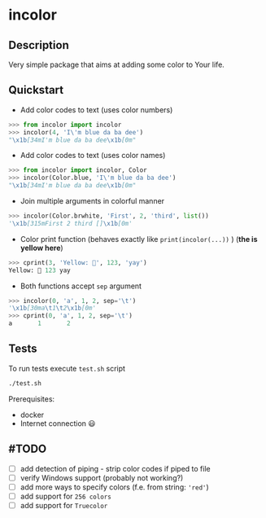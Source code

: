 # incolor
## Description
Very simple package that aims at adding some color to Your life.

## Quickstart
- Add color codes to text (uses color numbers)
``` python
>>> from incolor import incolor
>>> incolor(4, 'I\'m blue da ba dee')
"\x1b[34mI'm blue da ba dee\x1b[0m"
```

- Add color codes to text (uses color names)
``` python
>>> from incolor import incolor, Color
>>> incolor(Color.blue, 'I\'m blue da ba dee')
"\x1b[34mI'm blue da ba dee\x1b[0m"
```

- Join multiple arguments in colorful manner
``` python
>>> incolor(Color.brwhite, 'First', 2, 'third', list())
'\x1b[315mFirst 2 third []\x1b[0m'
```

- Color print function (behaves exactly like `print(incolor(...))` ) (__the is yellow here__)
``` python
>>> cprint(3, 'Yellow: 🚢', 123, 'yay')
Yellow: 🚢 123 yay
```

- Both functions accept `sep` argument
```python
>>> incolor(0, 'a', 1, 2, sep='\t')
'\x1b[30ma\t1\t2\x1b[0m'
>>> cprint(0, 'a', 1, 2, sep='\t')
a       1       2
```

## Tests

To run tests execute `test.sh` script
``` sh
./test.sh
```

Prerequisites:
- docker
- Internet connection 😃

## #TODO
- [ ] add detection of piping - strip color codes if piped to file
- [ ] verify Windows support (probably not working?)
- [ ] add more ways to specify colors (f.e. from string: `'red'`)
- [ ] add support for `256 colors`
- [ ] add support for `Truecolor`
